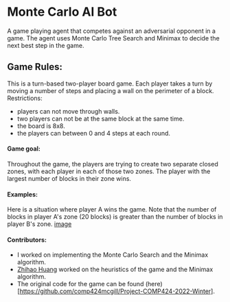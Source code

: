 # Monte Carlo AI Bot
A game playing agent that competes against an adversarial opponent in a game. The agent uses Monte Carlo Tree Search and Minimax to decide the next best step in the game.

## Game Rules:
This is a turn-based two-player board game. Each player takes a turn by moving a number of steps and placing a wall on the perimeter of a block. 
Restrictions:
- players can not move through walls.
- two players can not be at the same block at the same time.
- the board is 8x8.
- the players can between 0 and 4 steps at each round.

#### Game goal:
Throughout the game, the players are trying to create two separate closed zones, with each player in each of those two zones. The player with the largest number of blocks in their zone wins.


#### Examples:
Here is a situation where player A wins the game. Note that the number of blocks in player A's zone (20 blocks) is greater than the number of blocks in player B's zone.
[image](https://user-images.githubusercontent.com/78103711/185810666-f98ad90a-f542-4266-b76a-639a6f577e94.png)

#### Contributors:
- I worked on implementing the Monte Carlo Search and the Minimax algorithm.
- [Zhihao Huang](https://github.com/zhihao2828) worked on the heuristics of the game and the Minimax algorithm. 
- The original code for the game can be found (here)[https://github.com/comp424mcgill/Project-COMP424-2022-Winter].
